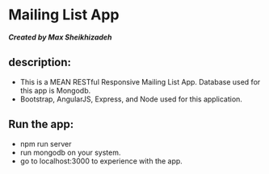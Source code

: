 # Mailing List App

***Created by Max Sheikhizadeh***

## description:
- This is a MEAN RESTful Responsive Mailing List App. Database used for this app is Mongodb.
- Bootstrap, AngularJS, Express, and Node used for this application.


## Run the app:
- npm run server
- run mongodb on your system.
- go to localhost:3000 to experience with the app.




